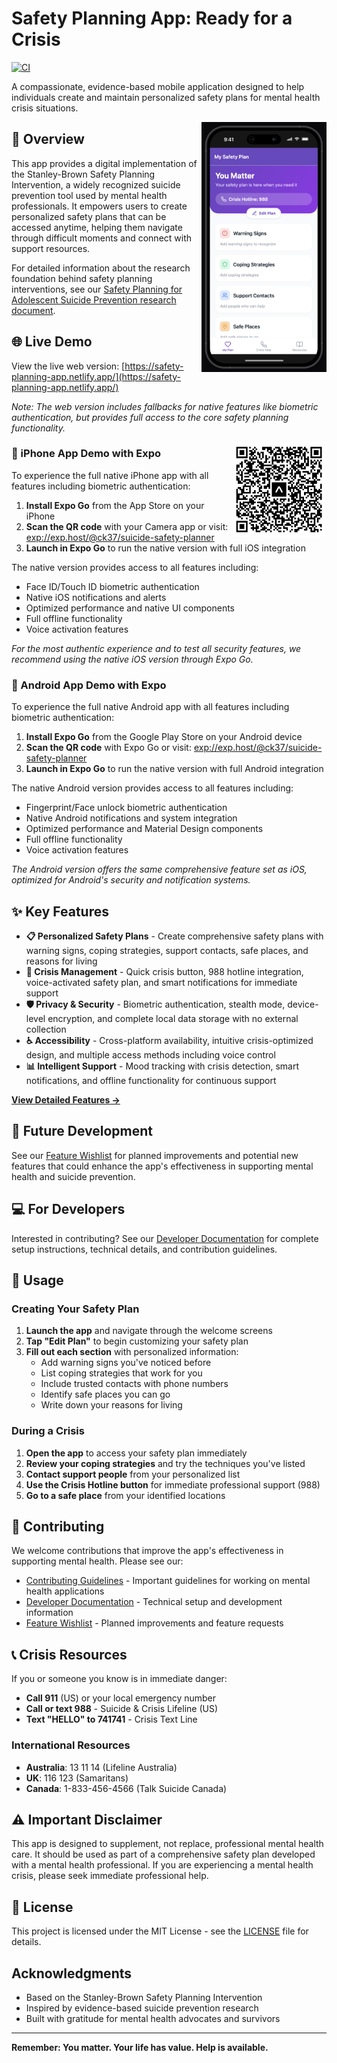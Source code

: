 # Safety Planning App: Ready for a Crisis

[![CI](https://github.com/ck37/suicide-safety-planning-app/actions/workflows/ci.yml/badge.svg)](https://github.com/ck37/suicide-safety-planning-app/actions/workflows/ci.yml)

A compassionate, evidence-based mobile application designed to help individuals create and maintain personalized safety plans for mental health crisis situations.

<img src="assets/images/app-screenshot.png" alt="App Screenshot" width="200" align="right" />

## 🌟 Overview

This app provides a digital implementation of the Stanley-Brown Safety Planning Intervention, a widely recognized suicide prevention tool used by mental health professionals. It empowers users to create personalized safety plans that can be accessed anytime, helping them navigate through difficult moments and connect with support resources.

For detailed information about the research foundation behind safety planning interventions, see our [Safety Planning for Adolescent Suicide Prevention research document](docs/Safety%20Planning%20for%20Adolescent%20Suicide%20Prevention.pdf).

## 🌐 Live Demo

View the live web version: [https://safety-planning-app.netlify.app/](https://safety-planning-app.netlify.app/)

*Note: The web version includes fallbacks for native features like biometric authentication, but provides full access to the core safety planning functionality.*

<img src="assets/images/qr-code.png" alt="Expo QR Code" width="150" align="right" />

### 📱 iPhone App Demo with Expo

To experience the full native iPhone app with all features including biometric authentication:

1. **Install Expo Go** from the App Store on your iPhone
2. **Scan the QR code** with your Camera app or visit: [exp://exp.host/@ck37/suicide-safety-planner](exp://exp.host/@ck37/suicide-safety-planner)
3. **Launch in Expo Go** to run the native version with full iOS integration

The native version provides access to all features including:
- Face ID/Touch ID biometric authentication
- Native iOS notifications and alerts
- Optimized performance and native UI components
- Full offline functionality
- Voice activation features

*For the most authentic experience and to test all security features, we recommend using the native iOS version through Expo Go.*

### 🤖 Android App Demo with Expo

To experience the full native Android app with all features including biometric authentication:

1. **Install Expo Go** from the Google Play Store on your Android device
2. **Scan the QR code** with Expo Go or visit: [exp://exp.host/@ck37/suicide-safety-planner](exp://exp.host/@ck37/suicide-safety-planner)
3. **Launch in Expo Go** to run the native version with full Android integration

The native Android version provides access to all features including:
- Fingerprint/Face unlock biometric authentication
- Native Android notifications and system integration
- Optimized performance and Material Design components
- Full offline functionality
- Voice activation features

*The Android version offers the same comprehensive feature set as iOS, optimized for Android's security and notification systems.*

## ✨ Key Features

- **📋 Personalized Safety Plans** - Create comprehensive safety plans with warning signs, coping strategies, support contacts, safe places, and reasons for living
- **🚨 Crisis Management** - Quick crisis button, 988 hotline integration, voice-activated safety plan, and smart notifications for immediate support
- **🛡️ Privacy & Security** - Biometric authentication, stealth mode, device-level encryption, and complete local data storage with no external collection
- **♿ Accessibility** - Cross-platform availability, intuitive crisis-optimized design, and multiple access methods including voice control
- **📊 Intelligent Support** - Mood tracking with crisis detection, smart notifications, and offline functionality for continuous support

**[View Detailed Features →](docs/FEATURES.md)**

## 🚀 Future Development

See our [Feature Wishlist](docs/FEATURE_WISHLIST.md) for planned improvements and potential new features that could enhance the app's effectiveness in supporting mental health and suicide prevention.

## 💻 For Developers

Interested in contributing? See our [Developer Documentation](docs/DEVELOPERS.md) for complete setup instructions, technical details, and contribution guidelines.

## 📱 Usage

### Creating Your Safety Plan

1. **Launch the app** and navigate through the welcome screens
2. **Tap "Edit Plan"** to begin customizing your safety plan
3. **Fill out each section** with personalized information:
   - Add warning signs you've noticed before
   - List coping strategies that work for you
   - Include trusted contacts with phone numbers
   - Identify safe places you can go
   - Write down your reasons for living

### During a Crisis

1. **Open the app** to access your safety plan immediately
2. **Review your coping strategies** and try the techniques you've listed
3. **Contact support people** from your personalized list
4. **Use the Crisis Hotline button** for immediate professional support (988)
5. **Go to a safe place** from your identified locations


## 🤝 Contributing

We welcome contributions that improve the app's effectiveness in supporting mental health. Please see our:

- [Contributing Guidelines](docs/CONTRIBUTORS.md) - Important guidelines for working on mental health applications
- [Developer Documentation](docs/DEVELOPERS.md) - Technical setup and development information
- [Feature Wishlist](docs/FEATURE_WISHLIST.md) - Planned improvements and feature requests

## 📞 Crisis Resources

If you or someone you know is in immediate danger:

- **Call 911** (US) or your local emergency number
- **Call or text 988** - Suicide & Crisis Lifeline (US)
- **Text "HELLO" to 741741** - Crisis Text Line

### International Resources

- **Australia**: 13 11 14 (Lifeline Australia)
- **UK**: 116 123 (Samaritans)
- **Canada**: 1-833-456-4566 (Talk Suicide Canada)

## ⚠️ Important Disclaimer

This app is designed to supplement, not replace, professional mental health care. It should be used as part of a comprehensive safety plan developed with a mental health professional. If you are experiencing a mental health crisis, please seek immediate professional help.

## 📄 License

This project is licensed under the MIT License - see the [LICENSE](LICENSE) file for details.

##  Acknowledgments

- Based on the Stanley-Brown Safety Planning Intervention
- Inspired by evidence-based suicide prevention research
- Built with gratitude for mental health advocates and survivors

---

**Remember: You matter. Your life has value. Help is available.**
